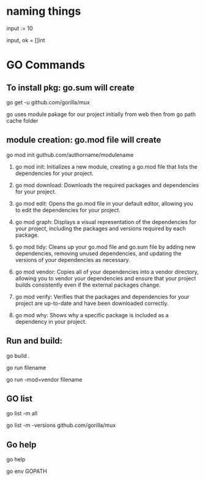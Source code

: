 # naming things

<!-- walrus operator -->

input := 10

<!-- comma ok // err err -->

input, ok = []int

<!-- Capital letter func name or variable are implictly public -->

# GO Commands

## To install pkg: go.sum will create

go get -u github.com/gorilla/mux

go uses module pakage for our project initially from web then from go path cache folder

<!-- to see that go env command check go path in that will find cache -->

## module creation: go.mod file will create

go mod init guthub.com/authorname/modulename

1. go mod init: Initializes a new module, creating a go.mod file that lists the dependencies for your project.

2. go mod download: Downloads the required packages and dependencies for your project.

3. go mod edit: Opens the go.mod file in your default editor, allowing you to edit the dependencies for your project.

4. go mod graph: Displays a visual representation of the dependencies for your project, including the packages and versions required by each package.

5. go mod tidy: Cleans up your go.mod file and go.sum file by adding new dependencies, removing unused dependencies, and updating the versions of your dependencies as necessary.

6. go mod vendor: Copies all of your dependencies into a vendor directory, allowing you to vendor your dependencies and ensure that your project builds consistently even if the external packages change.

7. go mod verify: Verifies that the packages and dependencies for your project are up-to-date and have been downloaded correctly.

8. go mod why: Shows why a specific package is included as a dependency in your project.

## Run and build:

go build .

<!-- this looks pkgs directly from web or cache -->

go run filename

<!-- this looks pakages from locally vendor folder instead of web or cache -->

go run -mod=vendor filename

## GO list

<!-- list all module pkgs from our projet modules-->

go list -m all

<!-- list of all version of mux dependency  -->

go list -m -versions github.com/gorilla/mux

## Go help

<!-- to check all commnds -->

go help

<!-- to check the path of our code -->

go env GOPATH
